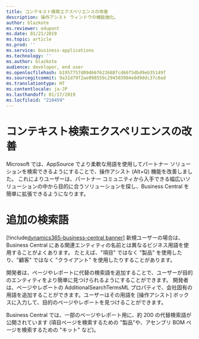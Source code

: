 ```yaml
---
title: コンテキスト検索エクスペリエンスの改善
description: 操作アシスト ウィンドウの機能強化。
author: blazkote
ms.reviewer: edupont
ms.date: 01/21/2019
ms.topic: article
ms.prod: ''
ms.service: business-applications
ms.technology: ''
ms.author: blazkote
audience: developer, end user
ms.openlocfilehash: b1957757d09d66f622688fcd66f5dbd9eb35149f
ms.sourcegitcommit: 9a31d79f2ae098559c294503984e0d9ddc37c0ad
ms.translationtype: HT
ms.contentlocale: ja-JP
ms.lasthandoff: 01/17/2019
ms.locfileid: "210459"
---
```

# <a name="improved-contextual-search-experience"></a>コンテキスト検索エクスペリエンスの改善

Microsoft では、AppSource でより柔軟な用語を使用してパートナー ソリューションを検索できるようにすることで、操作アシスト (Alt+Q) 機能を改善しました。 これによりユーザーは、パートナー コミュニティから入手できる幅広いソリューションの中から目的に合うソリューションを探し、Business Central を簡単に拡張できるようになります。

# <a name="additional-search-terms"></a>追加の検索語
[!include[dynamics365-business-central banner](../includes/dynamics365-business-central.md)]
新規ユーザーの場合は、Business Central にある関連エンティティの名前とは異なるビジネス用語を使用することがよくあります。 たとえば、"項目" ではなく "製品" を使用したり、"顧客" ではなく "クライアント" を使用したりすることがあります。

開発者は、ページやレポートに代替の検索語を追加することで、ユーザーが目的のエンティティをより簡単に見つけられるようにすることができます。 開発者は、ページやレポートの AdditionalSearchTermsML プロパティで、会社固有の用語を追加することができます。ユーザーはその用語を [操作アシスト] ボックスに入力して、目的のページやレポートを見つけることができます。

Business Central では、一部のページやレポート用に、約 200 の代替検索語が公開されています (項目ページを検索するための "製品"や、アセンブリ BOM ページを検索するための "キット" など)。

<!--
Describe the new feature, and then give an elevator pitch of the business value for it. Include high-value capabilities that light up something exciting for our customers. The feature should be something that a customer needs to plan for...definitely larger than a hotfix or bug fix.

If the feature has been designated as a key feature, complete the entire template. Otherwise, only complete the **Business value**, **Describe the feature**, and **Status** sections.

## Business value (Required)
Describe the top capabilities of the feature and and the business problems it solves.  

**Example**
End-of-day processing is a crucial element of retail operational workflow. This involves aggregation of raw transactions into meaningful business data to ensure that business and accounting rules are conformed to, before posting transactions as official business records. Improving the reliability and performance of this batch process and increasing the visibility of the processing for the administrator improves the user experience. Users can easily monitor the progress of the processing and see exactly what caused a validation failure. As a result, they can quickly resolve the issue and reliably retry the process without contacting Microsoft Support.

## Describe the feature (Required)
Describe how the feature works and the scenarios the feature enables. Include concrete examples and screenshots.

**Example**
New capabilities include improved statement posting performance by removing table deadlocks and optimizing batch processing. The introduction of a state model in the posting process aids in rollback and recovery, which eliminates data corruption and the need for manual intervention. Enhanced in-app diagnostics with detailed status, errors, and logs (including details of transactions included in the scope of the statement, transactions resulting in errors, and possible steps to correct issues) allow for easy troubleshooting.

<<screenshot goes here>>

### Who uses this feature (Required)
Indicate each persona impacted:  end user, admin, customizer, citizen developer, developer, business analyst, IT Pro

**Example**
This feature is intended for retail administrators. It works without any additional setup.

### License required
List the license(s) a customer must have to use the feature.

### Setup required (if any beyond standard product setup)

**Example**
This feature must be enabled in System parameters by an administrator.

### Quick steps (provide if feature is done enough)

**Example**
To get started with model‑driven apps, use designers to:
- Define your site map. Model your app's navigation, pulling in only the subset of information your users need. Take advantage of multiple levels of hierarchy and the ability to reference external resources.
- Add dashboards. Include model‑driven dashboards or embedded Power BI content within your app.
- Include entities and components. Add specific forms, views, dashboards, and charts for targeted entities to craft your user experience.

> [!div class="mx-imgBorder"]
> ![Photograph of a man using a Hololens to view augmented reality in Connected Field Service](/articles/Spring18/media/507e34a661a1b831d21ea3dadda9c6cf.jpg "Field Service IoT")

## Compliance, privacy and security considerations
List any compliance, privacy and security considerations that customers should plan for, including any steps or tools provided to help customers comply with GDPR.

## Status (Required)

### Development status
Pick one: Generally available, Public preview, In development

Notes: In development features are features that some teams may have previously included on the roadmap site. Anything in Private preview is considered to be In development.

#### Target timeframe
Enter the release, month, or month or later if dubious. (Release if committed to a release, Month if committed to a month, Month or later if dubious)

### Availability (current availability)

Cloud, On-premises, Government cloud

### Regional availability

List whether this feature is available globally or restricted to specific regions.

## Tell us what you think

Include an alias or link for feedback for the feature.

## We'd like to thank

Link to item from Ideas or User voice.

-->
